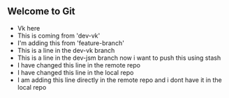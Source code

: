 ## Welcome to Git

- Vk here
- This is coming from 'dev-vk'
- I'm adding this from 'feature-branch'
- This is a line in the dev-vk branch
- This is a line in the dev-jsm branch now i want to push this using stash
- I have changed this line in the remote repo
- I have changed this line in the local repo
- I am adding this line directly in the remote repo and i dont have it in the local repo 

